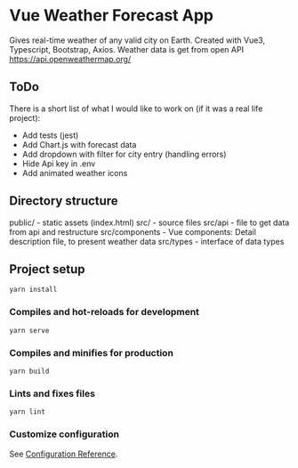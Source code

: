 # Vue Weather Forecast App

Gives real-time weather of any valid city on Earth.
Created with Vue3, Typescript, Bootstrap, Axios.
Weather data is get from open API https://api.openweathermap.org/

## ToDo

There is a short list of what I would like to work on (if it was a real life project):

- Add tests (jest)
- Add Chart.js with forecast data
- Add dropdown with filter for city entry (handling errors)
- Hide Api key in .env
- Add animated weather icons

## Directory structure

public/ - static assets (index.html)
src/ - source files
src/api - file to get data from api and restructure
src/components - Vue components: Detail description file, to present weather data
src/types - interface of data types

## Project setup

```
yarn install
```

### Compiles and hot-reloads for development

```
yarn serve
```

### Compiles and minifies for production

```
yarn build
```

### Lints and fixes files

```
yarn lint
```

### Customize configuration

See [Configuration Reference](https://cli.vuejs.org/config/).
